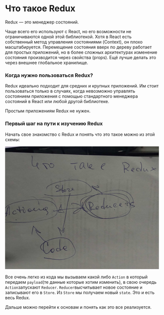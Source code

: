 # Что такое Redux

Redux — это менеджер состояний. 

Чаще всего его используют с React, но его возможности не ограничиваются одной этой библиотекой. Хотя в React есть собственный метод управления состояниями \(Context\), он плохо масштабируется. Перемещение состояния вверх по дереву работает для простых приложений, но в более сложных архитектурах изменение состояния производится через свойства \(props\). Ещё лучше делать это через внешнее глобальное хранилище.

### Когда нужно пользоваться Redux?

Redux идеально подходит для средних и крупных приложений. Им стоит пользоваться только в случаях, когда невозможно управлять состоянием приложения с помощью стандартного менеджера состояний в React или любой другой библиотеке.

Простым приложениям Redux не нужен.

### Первый шаг на пути к изучению Redux

Начать свое знакомство с Redux и понять что это такое можно из этой схемы:

![&#x421;&#x445;&#x435;&#x43C;&#x430; &#x440;&#x430;&#x431;&#x43E;&#x442;&#x44B; Redux&apos;a](../.gitbook/assets/img_20191010_173537.jpg)

Все очень легко из кода мы вызываем какой либо `Action` в который передаем `payload`\(те данные которые хотим изменить\), в свою очередь `Action`запускают `Reducer`. `Reducer`высчитывает новое состояние и записывают его в `Store`. Из `Store` мы получаем новый `state`. Это и есть весь Redux.

Дальше можно перейти к основам и понять как это все реализуется.





